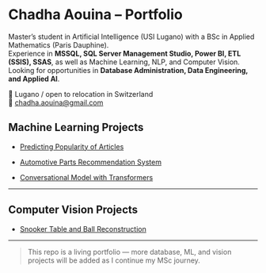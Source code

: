 # Chadha Aouina – Portfolio

Master’s student in Artificial Intelligence (USI Lugano) with a BSc in Applied Mathematics (Paris Dauphine).  
Experience in **MSSQL, SQL Server Management Studio, Power BI, ETL (SSIS), SSAS**, as well as Machine Learning, NLP, and Computer Vision.  
Looking for opportunities in **Database Administration, Data Engineering, and Applied AI**.

📍 Lugano / open to relocation in Switzerland  
📧 chadha.aouina@gmail.com  


##  Machine Learning Projects
- [Predicting Popularity of Articles](./ml-projects/predicting-articles)

- [Automotive Parts Recommendation System ](./ml-projects/recommender-system)  

- [Conversational Model with Transformers ](./ml-projects/conversational-transformer)  

---

## Computer Vision Projects
- [Snooker Table and Ball Reconstruction ](computer-vision/snooker)  



---


> This repo is a living portfolio — more database, ML, and vision projects will be added as I continue my MSc journey.
